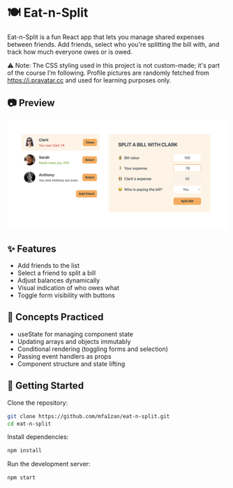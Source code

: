 # 🍽️ Eat-n-Split
Eat-n-Split is a fun React app that lets you manage shared expenses between friends. Add friends, select who you're splitting the bill with, and track how much everyone owes or is owed.

⚠️ Note: The CSS styling used in this project is not custom-made; it's part of the course I’m following. Profile pictures are randomly fetched from https://i.pravatar.cc and used for learning purposes only.


## 📷 Preview
![Eat and Split Screenshot](./assets/Preview.png)

## ✨ Features
- Add friends to the list
- Select a friend to split a bill
- Adjust balances dynamically
- Visual indication of who owes what
- Toggle form visibility with buttons

## 🧠 Concepts Practiced
- useState for managing component state
- Updating arrays and objects immutably
- Conditional rendering (toggling forms and selection)
- Passing event handlers as props
- Component structure and state lifting

## 🚀 Getting Started

Clone the repository:
```bash
git clone https://github.com/mfa1zan/eat-n-split.git
cd eat-n-split
```

Install dependencies:
```bash
npm install
```

Run the development server:
```bash
npm start
```


